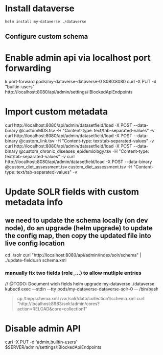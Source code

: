 
# Install dataverse

`helm install my-dataverse ./dataverse`

## Configure custom schema

# Enable admin api via localhost port forwarding
k port-forward pods/my-dataverse-dataverse-0      8080:8080
curl -X PUT -d "builtin-users" http://localhost:8080/api/admin/settings/:BlockedApiEndpoints
# Import custom metadata

curl http://localhost:8080/api/admin/datasetfield/load -X POST --data-binary @customMDS.tsv -H "Content-type: text/tab-separated-values" -v
curl http://localhost:8080/api/admin/datasetfield/load -X POST --data-binary @custom_link.tsv -H "Content-type: text/tab-separated-values" -v
curl http://localhost:8080/api/admin/datasetfield/load -X POST --data-binary @custom_chronic_diseases_epidemiology.tsv -H "Content-type: text/tab-separated-values" -v
curl http://localhost:8080/api/admin/datasetfield/load -X POST --data-binary @custom_diet_assessment.tsv custom_diet_assessment.tsv -H "Content-type: text/tab-separated-values" -v
# Update SOLR fields with custom metadata info
## we need to update the schema locally (on dev node), do an upgrade (helm upgrade) to update the config map, then copy the updated file into live config location
cd ./solr
curl "http://localhost:8080/api/admin/index/solr/schema" | ./update-fields.sh schema.xml
### manually fix two fields (role_...) to allow mutliple entries
// @TODO: Document wich fields
helm upgrade my-dataverse ./dataverse
kubectl exec  --stdin --tty  pods/my-dataverse-dataverse-solr-0  -- /bin/bash
> cp /tmp/schema.xml /var/solr/data/collection1/schema.xml 
> curl "http://localhost:8983/solr/admin/cores?action=RELOAD&core=collection1"
# Disable admin API
curl -X PUT -d 'admin,builtin-users' $SERVER/admin/settings/:BlockedApiEndpoints
